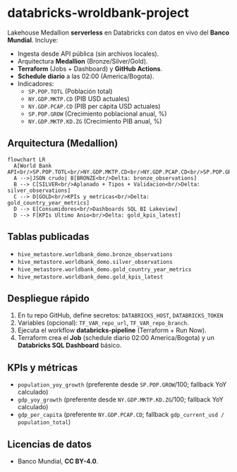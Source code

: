 # databricks-wroldbank-project

Lakehouse Medallion **serverless** en Databricks con datos en vivo del **Banco Mundial**. Incluye:
- Ingesta desde API pública (sin archivos locales).
- Arquitectura **Medallion** (Bronze/Silver/Gold).
- **Terraform** (Jobs + Dashboard) y **GitHub Actions**.
- **Schedule diario** a las 02:00 (America/Bogota).
- Indicadores: 
  - `SP.POP.TOTL` (Población total)
  - `NY.GDP.MKTP.CD` (PIB USD actuales)
  - `NY.GDP.PCAP.CD` (PIB per cápita USD actuales)
  - `SP.POP.GROW` (Crecimiento poblacional anual, %)
  - `NY.GDP.MKTP.KD.ZG` (Crecimiento PIB anual, %)

## Arquitectura (Medallion)

```mermaid
flowchart LR
  A[World Bank API<br/>SP.POP.TOTL<br/>NY.GDP.MKTP.CD<br/>NY.GDP.PCAP.CD<br/>SP.POP.GROW<br/>NY.GDP.MKTP.KD.ZG]
  A -->|JSON crudo| B[BRONZE<br/>Delta: bronze_observations]
  B --> C[SILVER<br/>Aplanado + Tipos + Validacion<br/>Delta: silver_observations]
  C --> D[GOLD<br/>KPIs y metricas<br/>Delta: gold_country_year_metrics]
  D --> E[Consumidores<br/>Dashboards SQL BI Lakeview]
  D --> F[KPIs Ultimo Anio<br/>Delta: gold_kpis_latest]
```

## Tablas publicadas
- `hive_metastore.worldbank_demo.bronze_observations`
- `hive_metastore.worldbank_demo.silver_observations`
- `hive_metastore.worldbank_demo.gold_country_year_metrics`
- `hive_metastore.worldbank_demo.gold_kpis_latest`

## Despliegue rápido
1) En tu repo GitHub, define secretos: `DATABRICKS_HOST`, `DATABRICKS_TOKEN`  
2) Variables (opcional): `TF_VAR_repo_url`, `TF_VAR_repo_branch`.
3) Ejecuta el workflow **databricks-pipeline** (Terraform + Run Now).
4) Terraform crea el **Job** (schedule diario 02:00 America/Bogota) y un **Databricks SQL Dashboard** básico.

## KPIs y métricas
- `population_yoy_growth` (preferente desde `SP.POP.GROW`/100; fallback YoY calculado)
- `gdp_yoy_growth` (preferente desde `NY.GDP.MKTP.KD.ZG`/100; fallback YoY calculado)
- `gdp_per_capita` (preferente `NY.GDP.PCAP.CD`; fallback `gdp_current_usd / population_total`)

## Licencias de datos
- Banco Mundial, **CC BY-4.0**.
